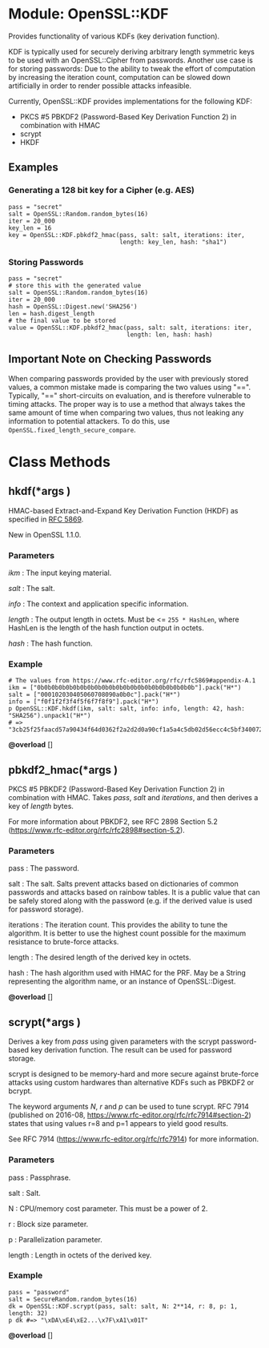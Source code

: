 # Module: OpenSSL::KDF
    

Provides functionality of various KDFs (key derivation function).

KDF is typically used for securely deriving arbitrary length symmetric keys to
be used with an OpenSSL::Cipher from passwords. Another use case is for
storing passwords: Due to the ability to tweak the effort of computation by
increasing the iteration count, computation can be slowed down artificially in
order to render possible attacks infeasible.

Currently, OpenSSL::KDF provides implementations for the following KDF:

*   PKCS #5 PBKDF2 (Password-Based Key Derivation Function 2) in combination
    with HMAC
*   scrypt
*   HKDF

## Examples
### Generating a 128 bit key for a Cipher (e.g. AES)
    pass = "secret"
    salt = OpenSSL::Random.random_bytes(16)
    iter = 20_000
    key_len = 16
    key = OpenSSL::KDF.pbkdf2_hmac(pass, salt: salt, iterations: iter,
                                   length: key_len, hash: "sha1")

### Storing Passwords
    pass = "secret"
    # store this with the generated value
    salt = OpenSSL::Random.random_bytes(16)
    iter = 20_000
    hash = OpenSSL::Digest.new('SHA256')
    len = hash.digest_length
    # the final value to be stored
    value = OpenSSL::KDF.pbkdf2_hmac(pass, salt: salt, iterations: iter,
                                     length: len, hash: hash)

## Important Note on Checking Passwords
When comparing passwords provided by the user with previously stored values, a
common mistake made is comparing the two values using "==". Typically, "=="
short-circuits on evaluation, and is therefore vulnerable to timing attacks.
The proper way is to use a method that always takes the same amount of time
when comparing two values, thus not leaking any information to potential
attackers. To do this, use `OpenSSL.fixed_length_secure_compare`.


# Class Methods
## hkdf(*args ) [](#method-c-hkdf)
HMAC-based Extract-and-Expand Key Derivation Function (HKDF) as specified in
[RFC 5869](https://www.rfc-editor.org/rfc/rfc5869).

New in OpenSSL 1.1.0.

### Parameters
*ikm*
:   The input keying material.

*salt*
:   The salt.

*info*
:   The context and application specific information.

*length*
:   The output length in octets. Must be <= `255 * HashLen`, where HashLen is
    the length of the hash function output in octets.

*hash*
:   The hash function.


### Example
    # The values from https://www.rfc-editor.org/rfc/rfc5869#appendix-A.1
    ikm = ["0b0b0b0b0b0b0b0b0b0b0b0b0b0b0b0b0b0b0b0b0b0b"].pack("H*")
    salt = ["000102030405060708090a0b0c"].pack("H*")
    info = ["f0f1f2f3f4f5f6f7f8f9"].pack("H*")
    p OpenSSL::KDF.hkdf(ikm, salt: salt, info: info, length: 42, hash: "SHA256").unpack1("H*")
    # => "3cb25f25faacd57a90434f64d0362f2a2d2d0a90cf1a5a4c5db02d56ecc4c5bf34007208d5b887185865"
**@overload** [] 

## pbkdf2_hmac(*args ) [](#method-c-pbkdf2_hmac)
PKCS #5 PBKDF2 (Password-Based Key Derivation Function 2) in combination with
HMAC. Takes *pass*, *salt* and *iterations*, and then derives a key of
*length* bytes.

For more information about PBKDF2, see RFC 2898 Section 5.2
(https://www.rfc-editor.org/rfc/rfc2898#section-5.2).

### Parameters
pass
:   The password.

salt
:   The salt. Salts prevent attacks based on dictionaries of common passwords
    and attacks based on rainbow tables. It is a public value that can be
    safely stored along with the password (e.g. if the derived value is used
    for password storage).

iterations
:   The iteration count. This provides the ability to tune the algorithm. It
    is better to use the highest count possible for the maximum resistance to
    brute-force attacks.

length
:   The desired length of the derived key in octets.

hash
:   The hash algorithm used with HMAC for the PRF. May be a String
    representing the algorithm name, or an instance of OpenSSL::Digest.

**@overload** [] 

## scrypt(*args ) [](#method-c-scrypt)
Derives a key from *pass* using given parameters with the scrypt
password-based key derivation function. The result can be used for password
storage.

scrypt is designed to be memory-hard and more secure against brute-force
attacks using custom hardwares than alternative KDFs such as PBKDF2 or bcrypt.

The keyword arguments *N*, *r* and *p* can be used to tune scrypt. RFC 7914
(published on 2016-08, https://www.rfc-editor.org/rfc/rfc7914#section-2)
states that using values r=8 and p=1 appears to yield good results.

See RFC 7914 (https://www.rfc-editor.org/rfc/rfc7914) for more information.

### Parameters
pass
:   Passphrase.

salt
:   Salt.

N
:   CPU/memory cost parameter. This must be a power of 2.

r
:   Block size parameter.

p
:   Parallelization parameter.

length
:   Length in octets of the derived key.


### Example
    pass = "password"
    salt = SecureRandom.random_bytes(16)
    dk = OpenSSL::KDF.scrypt(pass, salt: salt, N: 2**14, r: 8, p: 1, length: 32)
    p dk #=> "\xDA\xE4\xE2...\x7F\xA1\x01T"
**@overload** [] 


